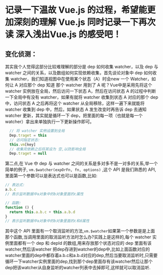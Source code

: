 # 记录一下温故 Vue.js 的过程，希望能更加深刻的理解 Vue.js 同时记录一下再次读 深入浅出Vue.js 的感受吧！

## 变化侦测：
其实我个人觉得这部分比较难理解的部分是 dep 如何收集 watcher，以及 dep 与 watcher 之间的关系，以及数组如何实现依赖收集，首先谈论对象中 dep 如何收集 watcher，我们知道视图中在使用某个状态（A）时会new 一个 Watcher，如何让 A 对应那个 dep 知道 那个 watcher 用到了 A 呢？Vue中是采用先将这个 watcher 实例放在全局，然后访问一下状态 A，然后在访问状态 A 的过程中判断一下全局中有没有 watcher，如果有就将 watcher 收集到状态 A 对应的那个 dep 中，访问状态 A 之后再将这个 watcher 从全局移除，这样一遍下来就能将 watcher 收集到 dep 中，然后，如果状态 A 发生改变时再告诉 dep 去通知 watcher 更新，其实就是循环一下 dep，把里面的每一项（也就是每一个watcher）拿出来单独执行一下更新操作即可。
```js
  // 将 watcher 实例设置到全局 
  Dep.traget = this
  // 访问指定状态:
  this.vm[key]
  // 收集完依赖之后将其设为 空,以防影响全局
  Dep.traget = null
``` 
第二点,在 Vue 中 dep 与 watcher 之间的关系是多对多不是一对多的关系,举一个简单的例子, `vm.$watcher(expOrFn, fn, options)` ,这个 API 是我们熟悉的 API,里面第一个参数可以是表达式也可以是函数,比如:
```js
// 表达式:
a.b.c
// 表示监听数据中a对象中的b对象里面的c属性

// 函数:
function () {
  return this.a.b.c + this.a.b.d
}
// 表示监听数据中a对象中的b对象里面的c和d属性
```
其中这个 API 里面有一个取消监听的方法,`vm.$watcher`如果第一个参数是是上面那个函数,当调用里面的取消监听方法时怎么办?实践上是这样的,每个 watcher 实例里面都有一个 dep 和 depId 的数组,用来存放那个状态对应的 dep 里面有该watcher,然后该watcher 把dep存进到watcher的dep中,比如上面函数对应的watcher里面的dep中都存着a.b.c和a.b.d对应的dep,然后当要取消监听时,只需要循环一下watcher实例里面的dep,找到那个dep里面存有该watcher然后让那个dep把该watcher从自身监听的watcher列表中去掉即可,这样就可以取消监听. 